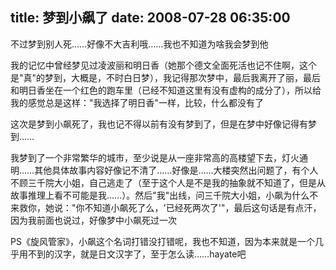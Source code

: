 title: 梦到小飙了
date: 2008-07-28 06:35:00
---

不过梦到别人死……好像不大吉利哦……我也不知道为啥我会梦到他

我的记忆中曾经梦见过凌波丽和明日香（她那个德文全面死活也记不住啊，这个是"真"的梦到，大概是，不时白日梦），我记得那次梦中，最后我离开了丽，最后和明日香坐在一个红色的跑车里（已经不知道这里有没有虚构的成分了），所以给我的感觉总是这样："我选择了明日香"一样，比较，什么都没有了

这次是梦到小飙死了，我也记不得以前有没有梦到了，但是在梦中好像记得有梦到……

我梦到了一个非常繁华的城市，至少说是从一座非常高的高楼望下去，灯火通明……其他具体故事内容好像记不清了……好像是……大楼突然出问题了，有个人不顾三千院大小姐，自己逃走了（至于这个人是不是我的抽象就不知道了，但是从故事推理上看不可能是我……）。然后"我"出线，问三千院大小姐，小飙为什么不来救你，她说："你不知道小飙死了么，'已经死两次了'"，最后这句话是有点汗，因为我前面也说过，好像梦中小飙死过一次

PS《旋风管家》，小飙这个名词打错没打错呢，我也不知道，因为本来就是一个几乎用不到的汉字，就是日文汉字了，至于怎么读……hayate吧